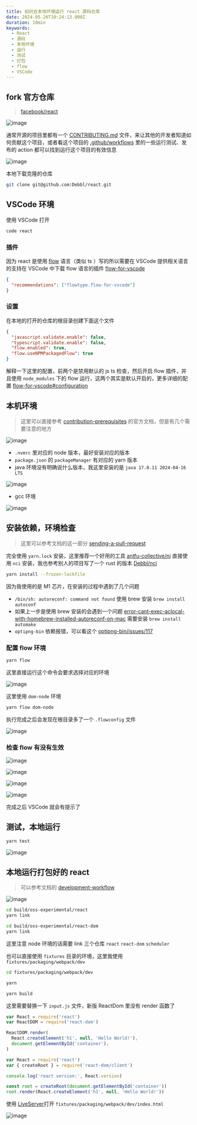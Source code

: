 ```yaml
---
title: 如何在本地环境运行 react 源码仓库
date: 2024-05-26T10:24:13.000Z
duration: 10min
keywords:
  - React
  - 源码
  - 本地环境
  - 运行
  - 测试
  - 打包
  - flow
  - VSCode
---
```


## fork 官方仓库

> [facebook/react](https://github.com/facebook/react)

![image](./images/fork-github-repo.png)

通常开源的项目里都有一个 [CONTRIBUTING.md](https://github.com/facebook/react/blob/main/CONTRIBUTING.md) 文件，来让其他的开发者知道如何贡献这个项目，或者看这个项目的 [.github/workflows](https://github.com/facebook/react/tree/main/.github/workflows) 里的一些运行测试、发布的 action 都可以找到运行这个项目的有效信息

![image](./images/react-github-contributing.png)

本地下载克隆的仓库

```bash
git clone git@github.com:Debbl/react.git
```

## VSCode 环境

使用 VSCode 打开

```bash
code react
```

### 插件

因为 react 是使用 [flow](https://flow.org/) 语言（类似 ts ）写的所以需要在 VSCode 提供相关语言的支持在 VSCode 中下载 flow 语言的插件 [flow-for-vscode](https://marketplace.visualstudio.com/items?itemName=flowtype.flow-for-vscode)

```json title=".vscode/extensions.json"
{
  "recommendations": ["flowtype.flow-for-vscode"]
}
```

### 设置

在本地的打开的仓库的根目录创建下面这个文件

```json title=".vscode/settings.json"
{
  "javascript.validate.enable": false,
  "typescript.validate.enable": false,
  "flow.enabled": true,
  "flow.useNPMPackagedFlow": true
}
```

解释一下这里的配置，前两个是禁用默认的 js ts 检查，然后开启 flow 插件，并且使用 `node_modules` 下的 flow 运行，这两个其实是默认开启的，更多详细的配置 [flow-for-vscode#configuration](https://github.com/flow/flow-for-vscode#configuration)

## 本机环境

> 这里可以直接参考 [contribution-prerequisites](https://legacy.reactjs.org/docs/how-to-contribute.html#contribution-prerequisites) 的官方文档，但是有几个需要注意的地方

![image](./images/react-contribution-prerequisites.png)

- `.nvmrc` 里对应的 node 版本，最好安装对应的版本
- `package.json` 的 `packageManager` 有对应的 yarn 版本
- java 环境没有明确说什么版本，我这里安装的是 `java 17.0.11 2024-04-16 LTS`

![image](./images/java-version.png)

- gcc 环境

![image](./images/gcc-version.png)

## 安装依赖，环境检查

> 这里可以参考文档的这一部分 [sending-a-pull-request](https://legacy.reactjs.org/docs/how-to-contribute.html#sending-a-pull-request)

完全使用 `yarn.lock` 安装，这里推荐一个好用的工具 [antfu-collective/ni](https://github.com/antfu-collective/ni) 直接使用 `nci` 安装，我也参考别人的项目写了一个 rust 的版本 [Debbl/nci](https://github.com/Debbl/nci)

```bash
yarn install --frozen-lockfile
```

因为我使用的是 M1 芯片，在安装的过程中遇到了几个问题

- `/bin/sh: autoreconf: command not found` 使用 brew 安装 `brew install autoconf`
- 如果上一步是使用 brew 安装的会遇到一个问题 [error-cant-exec-aclocal-with-homebrew-installed-autoreconf-on-mac](https://stackoverflow.com/questions/76852766/error-cant-exec-aclocal-with-homebrew-installed-autoreconf-on-mac) 需要安装 `brew install automake`
- `optipng-bin` 依赖报错，可以看这个 [optipng-bin/issues/117](https://github.com/imagemin/optipng-bin/issues/117#issuecomment-1362473572)

### 配置 flow 环境

```bash
yarn flow
```

这里直接运行这个命令会要求选择对应的环境

![image](./images/yarn-flow.png)

这里使用 `dom-node` 环境

```bash
yarn flow dom-node
```

执行完成之后会发现在根目录多了一个 `.flowconfig` 文件

![image](./images/flow-config.png)

### 检查 flow 有没有生效

![image](./images/vscode-flow-reset-client.png)

![image](./images/vscode-select-react-flow-config.png)

![image](./images/vscode-flow-show-client-status.png)

![image](./images/vscode-flow-is-ready.png)

完成之后 VSCode 就会有提示了

## 测试，本地运行

```bash
yarn test
```

![image](./images/react-test.png)

## 本地运行打包好的 react

> 可以参考文档的 [development-workflow](https://legacy.reactjs.org/docs/how-to-contribute.html#development-workflow)

![image](./images/react-build-and-link.png)

```bash
cd build/oss-experimental/react
yarn link

cd build/oss-experimental/react-dom
yarn link
```

这里注意 node 环境的话需要 link 三个仓库 `react` `react-dom` `scheduler`

也可以直接使用 `fixtures` 目录的环境，这里我使用 `fixtures/packaging/webpack/dev`

```bash
cd fixtures/packaging/webpack/dev

yarn

yarn build
```

这里需要替换一下 `input.js` 文件，新版 ReactDom 里没有 render 函数了

```js title="fixtures/packaging/webpack/dev/input.js"
var React = require('react')
var ReactDOM = require('react-dom')

ReactDOM.render(
  React.createElement('h1', null, 'Hello World!'),
  document.getElementById('container'),
)
```

```js
var React = require('react')
var { createRoot } = require('react-dom/client')

console.log('react version:', React.version)

const root = createRoot(document.getElementById('container'))
root.render(React.createElement('h1', null, 'Hello World!'))
```

使用 [LiveServer](https://marketplace.visualstudio.com/items?itemName=ritwickdey.LiveServer)打开 `fixtures/packaging/webpack/dev/index.html`

![image](./images/react-run-done.png)
